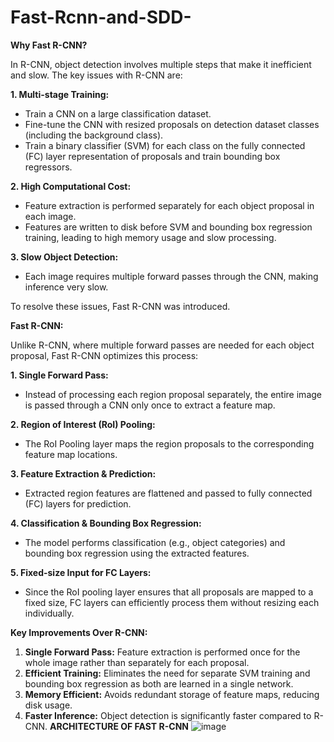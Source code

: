 # Fast-Rcnn-and-SDD-
**Why Fast R-CNN?**

In R-CNN, object detection involves multiple steps that make it inefficient and slow. The key issues with R-CNN are:

**1. Multi-stage Training:**
   - Train a CNN on a large classification dataset.
   - Fine-tune the CNN with resized proposals on detection dataset classes (including the background class).
   - Train a binary classifier (SVM) for each class on the fully connected (FC) layer representation of proposals and train bounding box regressors.

**2. High Computational Cost:**
   - Feature extraction is performed separately for each object proposal in each image.
   - Features are written to disk before SVM and bounding box regression training, leading to high memory usage and slow processing.

**3. Slow Object Detection:**
   - Each image requires multiple forward passes through the CNN, making inference very slow.

To resolve these issues, Fast R-CNN was introduced.

**Fast R-CNN:**

Unlike R-CNN, where multiple forward passes are needed for each object proposal, Fast R-CNN optimizes this process:

**1. Single Forward Pass:**
   - Instead of processing each region proposal separately, the entire image is passed through a CNN only once to extract a feature map.

**2. Region of Interest (RoI) Pooling:**
   - The RoI Pooling layer maps the region proposals to the corresponding feature map locations.

**3. Feature Extraction & Prediction:**
   - Extracted region features are flattened and passed to fully connected (FC) layers for prediction.

**4. Classification & Bounding Box Regression:**
   - The model performs classification (e.g., object categories) and bounding box regression using the extracted features.

**5. Fixed-size Input for FC Layers:**
   - Since the RoI pooling layer ensures that all proposals are mapped to a fixed size, FC layers can efficiently process them without resizing each individually.


**Key Improvements Over R-CNN:**

1. **Single Forward Pass:** Feature extraction is performed once for the whole image rather than separately for each proposal.
2. **Efficient Training:** Eliminates the need for separate SVM training and bounding box regression as both are learned in a single network.
3. **Memory Efficient:** Avoids redundant storage of feature maps, reducing disk usage.
4. **Faster Inference:** Object detection is significantly faster compared to R-CNN.
**ARCHITECTURE OF FAST R-CNN**
![image](https://github.com/user-attachments/assets/9351d8ac-b71f-4f6d-9145-74987fdfcffb)





